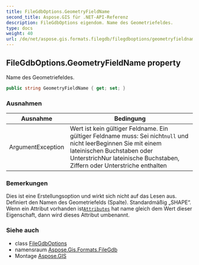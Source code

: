```yaml
---
title: FileGdbOptions.GeometryFieldName
second_title: Aspose.GIS für .NET-API-Referenz
description: FileGdbOptions eigendom. Name des Geometriefeldes.
type: docs
weight: 40
url: /de/net/aspose.gis.formats.filegdb/filegdboptions/geometryfieldname/
---
```

## FileGdbOptions.GeometryFieldName property

Name des Geometriefeldes.

```csharp
public string GeometryFieldName { get; set; }
```

### Ausnahmen

| Ausnahme | Bedingung |
| --- | --- |
| ArgumentException | Wert ist kein gültiger Feldname. Ein gültiger Feldname muss:  Sei nicht`null` und nicht leerBeginnen Sie mit einem lateinischen Buchstaben oder UnterstrichNur lateinische Buchstaben, Ziffern oder Unterstriche enthalten |

### Bemerkungen

Dies ist eine Erstellungsoption und wirkt sich nicht auf das Lesen aus. Definiert den Namen des Geometriefelds (Spalte). Standardmäßig „SHAPE“. Wenn ein Attribut vorhanden ist[`Attributes`](../../../aspose.gis/vectorlayer/attributes/) hat name gleich dem Wert dieser Eigenschaft, dann wird dieses Attribut umbenannt.

### Siehe auch

* class [FileGdbOptions](../)
* namensraum [Aspose.Gis.Formats.FileGdb](../../filegdboptions/)
* Montage [Aspose.GIS](../../../)


